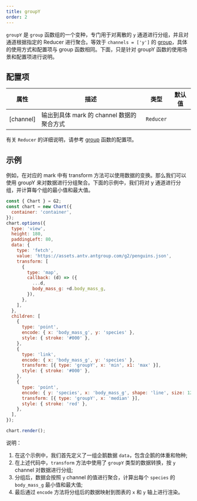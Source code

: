 ```yaml
---
title: groupY
order: 2
---
```


`groupY` 是 `group` 函数组的一个变种，专门用于对离散的 `y` 通道进行分组，并且对通道根据指定的 Reducer 进行聚合。等效于 `channels = ['y']` 的 [group](/manual/core/transform/group)，具体的使用方式和配置项与 group 函数相同。下面，只是针对 groupY 函数的使用场景和配置项进行说明。

## 配置项

| 属性      | 描述                                      | 类型      | 默认值 |
| --------- | ----------------------------------------- | --------- | ------ |
| [channel] | 输出到具体 mark 的 channel 数据的聚合方式 | `Reducer` |        |

有关 `Reducer` 的详细说明，请参考 [group](/manual/core/transform/group) 函数的配置项。

## 示例

例如，在对应的 mark 中有 transform 方法可以使用数据的变换。那么我们可以使用 groupY 来对数据进行分组聚合。下面的示例中，我们将对 y 通道进行分组，并计算每个组的最小值和最大值。

```js | ob { inject: true }
const { Chart } = G2;
const chart = new Chart({
  container: 'container',
});
chart.options({
  type: 'view',
  height: 180,
  paddingLeft: 80,
  data: {
    type: 'fetch',
    value: 'https://assets.antv.antgroup.com/g2/penguins.json',
    transform: [
      {
        type: 'map',
        callback: (d) => ({
          ...d,
          body_mass_g: +d.body_mass_g,
        }),
      },
    ],
  },
  children: [
    {
      type: 'point',
      encode: { x: 'body_mass_g', y: 'species' },
      style: { stroke: '#000' },
    },
    {
      type: 'link',
      encode: { x: 'body_mass_g', y: 'species' },
      transform: [{ type: 'groupY', x: 'min', x1: 'max' }],
      style: { stroke: '#000' },
    },
    {
      type: 'point',
      encode: { y: 'species', x: 'body_mass_g', shape: 'line', size: 12 },
      transform: [{ type: 'groupY', x: 'median' }],
      style: { stroke: 'red' },
    },
  ],
});

chart.render();
```

说明：

1. 在这个示例中，我们首先定义了一组企鹅数据 `data`，包含企鹅的体重和物种;
2. 在上述代码中，`transform` 方法中使用了 `groupY` 类型的数据转换，按 `y` channel 对数据进行分组;
3. 分组后，数据会按照 `y` channel 的值进行聚合，计算出每个 `species` 的 `body_mass_g` 最小值和最大值;
4. 最后通过 `encode` 方法将分组后的数据映射到图表的 `x` 和 `y` 轴上进行渲染。
